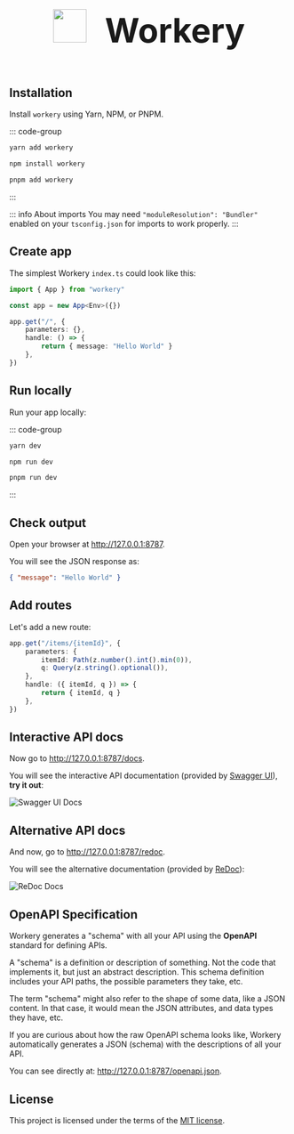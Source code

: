 <div style="text-align: center; font-size: 60px; margin: 32px 0 64px 0">
    <img src="/icon.svg" style="height: 60px; display: inline; margin-bottom: -8px; margin-right: 16px" />
    <b>Workery</b>
</div>

## Installation

Install `workery` using Yarn, NPM, or PNPM.

::: code-group
```sh [yarn]
yarn add workery
```
```sh [npm]
npm install workery
```
```sh [pnpm]
pnpm add workery
```
:::

::: info About imports
You may need `"moduleResolution": "Bundler"` enabled on your `tsconfig.json` for imports to work properly.
:::

## Create app

The simplest Workery `index.ts` could look like this:

```ts
import { App } from "workery"

const app = new App<Env>({})

app.get("/", {
    parameters: {},
    handle: () => {
        return { message: "Hello World" }
    },
})
```

## Run locally

Run your app locally:

::: code-group
```sh [yarn]
yarn dev
```
```sh [npm]
npm run dev
```
```sh [pnpm]
pnpm run dev
```
:::


## Check output

Open your browser at http://127.0.0.1:8787.

You will see the JSON response as:

```json
{ "message": "Hello World" }
```

## Add routes

Let's add a new route:

```ts
app.get("/items/{itemId}", {
    parameters: {
        itemId: Path(z.number().int().min(0)),
        q: Query(z.string().optional()),
    },
    handle: ({ itemId, q }) => {
        return { itemId, q }
    },
})
```

## Interactive API docs

Now go to http://127.0.0.1:8787/docs.

You will see the interactive API documentation (provided by [Swagger UI](https://github.com/swagger-api/swagger-ui)), **try it out**:

![Swagger UI Docs](/swaggerdocs.jpg)

## Alternative API docs

And now, go to http://127.0.0.1:8787/redoc.

You will see the alternative documentation (provided by [ReDoc](https://github.com/Rebilly/ReDoc)):

![ReDoc Docs](/redocdocs.jpg)

## OpenAPI Specification

Workery generates a "schema" with all your API using the **OpenAPI** standard for defining APIs.

A "schema" is a definition or description of something. Not the code that implements it, but just an abstract description. This schema definition includes your API paths, the possible parameters they take, etc.

The term "schema" might also refer to the shape of some data, like a JSON content. In that case, it would mean the JSON attributes, and data types they have, etc.

If you are curious about how the raw OpenAPI schema looks like, Workery automatically generates a JSON (schema) with the descriptions of all your API.

You can see directly at: http://127.0.0.1:8787/openapi.json.

## License

This project is licensed under the terms of the [MIT license](https://github.com/iann838/workery/?tab=MIT-1-ov-file#readme).
